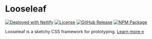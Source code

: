 # Looseleaf

[![Deployed with Netlify](https://badgen.net/badge/deployed/with%20netlify/cyan)](https://looseleaf.netlify.app)
[![License](https://badgen.net/github/license/accessibility-in-action/looseleaf)](https://github.com/fluid-project/loose-leaf/blob/main/LICENSE.md)
[![GitHub Release](https://badgen.net/github/release/accessibility-in-action/looseleaf)](https://github.com/fluid-project/loose-leaf/releases/latest)
[![NPM Package](https://badgen.net/npm/v/@accessibility-in-action/looseleaf)](https://npmjs.com/package/@accessibility-in-action/looseleaf)

Looseleaf is a sketchy CSS framework for prototyping. [Learn more&rarr;](https://looseleaf.netlify.app/docs/looseleaf/)
